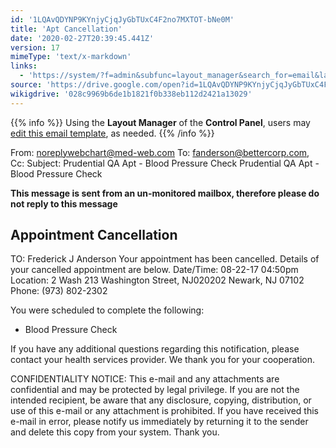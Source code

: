 ```yaml
---
id: '1LQAvQDYNP9KYnjyCjqJyGbTUxC4F2no7MXTOT-bNe0M'
title: 'Apt Cancellation'
date: '2020-02-27T20:39:45.441Z'
version: 17
mimeType: 'text/x-markdown'
links:
  - 'https://system/?f=admin&subfunc=layout_manager&search_for=email&layout_search=Go&lv_layout_manager_limit=0&opp=edit&doc_type&old_module=Email&old_name=Apt+Cancellation&active=0'
source: 'https://drive.google.com/open?id=1LQAvQDYNP9KYnjyCjqJyGbTUxC4F2no7MXTOT-bNe0M'
wikigdrive: '028c9969b6de1b1821f0b338eb112d2421a13029'
---
```





{{% info %}}
Using the **Layout Manager** of the **Control Panel**, users may [edit this email template](https://system/?f=admin&subfunc=layout_manager&search_for=email&layout_search=Go&lv_layout_manager_limit=0&opp=edit&doc_type&old_module=Email&old_name=Apt+Cancellation&active=0), as needed.
{{% /info %}}



From: noreplywebchart@med-web.com
To: fanderson@bettercorp.com,
Cc:
Subject: Prudential QA Apt - Blood Pressure Check
Prudential QA Apt - Blood Pressure Check

****This message is sent from an un-monitored mailbox, therefore please do not reply to this message****

## Appointment Cancellation


TO: Frederick J Anderson
Your appointment has been cancelled. Details of your cancelled appointment are below.
Date/Time: 08-22-17 04:50pm
Location:
2 Wash
213 Washington Street, NJ020202
Newark, NJ 07102
Phone: (973) 802-2302

You were scheduled to complete the following:

* Blood Pressure Check


If you have any additional questions regarding this notification, please contact your health services provider.
We thank you for your cooperation.


CONFIDENTIALITY NOTICE: This e-mail and any attachments are confidential and may be protected by legal privilege. If you are not the intended recipient, be aware that any disclosure, copying, distribution, or use of this e-mail or any attachment is prohibited. If you have received this e-mail in error, please notify us immediately by returning it to the sender and delete this copy from your system. Thank you.
